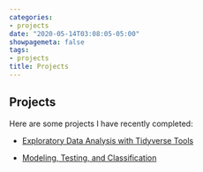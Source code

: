```yaml
---
categories:
- projects
date: "2020-05-14T03:08:05-05:00"
showpagemeta: false
tags:
- projects
title: Projects
---
```

## Projects 

Here are some projects I have recently completed:

- [Exploratory Data Analysis with Tidyverse Tools](/Project1/)

- [Modeling, Testing, and Classification](/Project2/)
